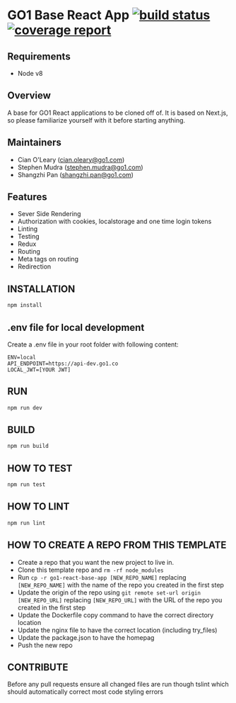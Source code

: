 # GO1 Base React App [![build status](https://code.go1.com.au/apps/go1-base-react-app/badges/master/build.svg)](https://code.go1.com.au/apps/go1-base-react-app/commits/master) [![coverage report](https://code.go1.com.au/apps/go1-base-react-app/badges/master/coverage.svg)](https://code.go1.com.au/apps/go1-base-react-app/commits/master)

## Requirements

- Node v8

## Overview

A base for GO1 React applications to be cloned off of. It is based on Next.js, so please familiarize yourself with it before starting anything.

## Maintainers
- Cian O'Leary (cian.oleary@go1.com)
- Stephen Mudra (stephen.mudra@go1.com)
- Shangzhi Pan (shangzhi.pan@go1.com)

## Features
- Sever Side Rendering
- Authorization with cookies, localstorage and one time login tokens
- Linting
- Testing
- Redux
- Routing
- Meta tags on routing
- Redirection

## INSTALLATION

```sh
npm install
```

## .env file for local development
Create a .env file in your root folder with following content:
```
ENV=local
API_ENDPOINT=https://api-dev.go1.co
LOCAL_JWT=[YOUR JWT]
```

## RUN
```sh
npm run dev
```

## BUILD

```sh
npm run build
```

## HOW TO TEST

```sh
npm run test
```

## HOW TO LINT

```sh
npm run lint
```

## HOW TO CREATE A REPO FROM THIS TEMPLATE

- Create a repo that you want the new project to live in.
- Clone this template repo and `rm -rf node_modules`
- Run `cp -r go1-react-base-app [NEW_REPO_NAME]` replacing `[NEW_REPO_NAME]` with the name of the repo you created in the first step
- Update the origin of the repo using `git remote set-url origin [NEW_REPO_URL]` replacing `[NEW_REPO_URL]` with the URL of the repo you created in the first step
- Update the Dockerfile copy command to have the correct directory location
- Update the nginx file to have the correct location (including try_files)
- Update the package.json to have the homepag
- Push the new repo

## CONTRIBUTE

Before any pull requests ensure all changed files are run though tslint which should automatically correct most code styling errors
